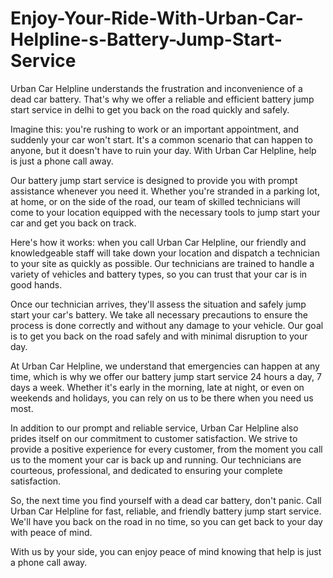 # Enjoy-Your-Ride-With-Urban-Car-Helpline-s-Battery-Jump-Start-Service
Urban Car Helpline understands the frustration and inconvenience of a dead car battery. That's why we offer a reliable and efficient battery jump start service in delhi to get you back on the road quickly and safely.

Imagine this: you're rushing to work or an important appointment, and suddenly your car won't start. It's a common scenario that can happen to anyone, but it doesn't have to ruin your day. With Urban Car Helpline, help is just a phone call away.

Our battery jump start service is designed to provide you with prompt assistance whenever you need it. Whether you're stranded in a parking lot, at home, or on the side of the road, our team of skilled technicians will come to your location equipped with the necessary tools to jump start your car and get you back on track.

Here's how it works: when you call Urban Car Helpline, our friendly and knowledgeable staff will take down your location and dispatch a technician to your site as quickly as possible. Our technicians are trained to handle a variety of vehicles and battery types, so you can trust that your car is in good hands.

Once our technician arrives, they'll assess the situation and safely jump start your car's battery. We take all necessary precautions to ensure the process is done correctly and without any damage to your vehicle. Our goal is to get you back on the road safely and with minimal disruption to your day.

At Urban Car Helpline, we understand that emergencies can happen at any time, which is why we offer our battery jump start service 24 hours a day, 7 days a week. Whether it's early in the morning, late at night, or even on weekends and holidays, you can rely on us to be there when you need us most.

In addition to our prompt and reliable service, Urban Car Helpline also prides itself on our commitment to customer satisfaction. We strive to provide a positive experience for every customer, from the moment you call us to the moment your car is back up and running. Our technicians are courteous, professional, and dedicated to ensuring your complete satisfaction.

So, the next time you find yourself with a dead car battery, don't panic. Call Urban Car Helpline for fast, reliable, and friendly battery jump start service. We'll have you back on the road in no time, so you can get back to your day with peace of mind.

With us by your side, you can enjoy peace of mind knowing that help is just a phone call away.
